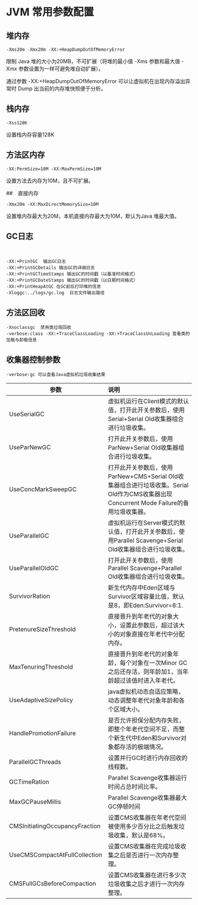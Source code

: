 # JVM 常用参数配置

## 堆内存
```
-Xms20m -Xmx20m -XX:+HeapDumpOutOfMemoryError
```

限制 Java 堆的大小为20MB，不可扩展（将堆的最小值 -Xms 参数和最大值 -Xmx 参数设置为一样可避免堆自动扩展）。

通过参数 -XX:+HeapDumpOutOfMemoryError 可以让虚拟机在出现内存溢出异常时 Dump 出当前的内存堆快照便于分析。

## 栈内存
```
-Xss128K
```

设置栈内存容量128K

## 方法区内存

```
-XX:PermSize=10M -XX:MaxPermSize=10M
```

设置方法去内存为10M，且不可扩展。

##　直接内存

```
-Xmx20m -XX:MaxDirectMemorySize=10M
```
设置堆内存最大为20M，本机直接内存最大为10M，默认为Java 堆最大值。

## GC日志

```


-XX:+PrintGC  输出GC日志
-XX:+PrintGCDetails 输出GC的详细日志
-XX:+PrintGCTimeStamps 输出GC的时间戳（以基准时间格式）
-XX:+PrintGCDateStamps 输出GC的时间戳（以日期时间格式）
-XX:+PrintHeapAtGC 在GC前后打印堆的信息
-Xloggc:../logs/gc.log  日志文件输出路径
```

## 方法区回收
```
-Xnoclassgc  禁用类垃圾回收
-verbose:class -XX:+TraceClassLoading -XX:+TraceClassUnLoading 查看类的加载与卸载信息

```

## 收集器控制参数

```
-verbose:gc 可以查看Java虚拟机垃圾收集结果
```
| 参数        | 说明           | 
| ------------- |:-------------| 
| UseSerialGC      |  虚拟机运行在Client模式的默认值，打开此开关参数后，使用Serial+Serial Old收集器组合进行垃圾收集。 | 
| UseParNewGC      | 打开此开关参数后，使用ParNew+Serial Old收集器组合进行垃圾收集。      |  
| UseConcMarkSweepGC  | 打开此开关参数后，使用ParNew+CMS+Serial Old收集器组合进行垃圾收集。Serial Old作为CMS收集器出现Concurrent Mode Failure的备用垃圾收集器。     |  
|  UseParallelGC     |   虚拟机运行在Server模式的默认值，打开此开关参数后，使用Parallel Scavenge+Serial Old收集器组合进行垃圾收集。|
| UseParallelOldGC | 打开此开关参数后，使用Parallel Scavenge+Parallel Old收集器组合进行垃圾收集。 |
| SurvivorRation  |  新生代内存中Eden区域与Survivor区域容量比值，默认是8，即Eden:Survivor=8:1. |
| PretenureSizeThreshold  | 直接晋升到年老代的对象大小，设置此参数后，超过该大小的对象直接在年老代中分配内存。  |
| MaxTenuringThreshold  |  直接晋升到年老代的对象年龄，每个对象在一次Minor GC之后还存活，则年龄加1，当年龄超过该值时进入年老代。 |
|  UseAdaptiveSizePolicy | java虚拟机动态自适应策略，动态调整年老代对象年龄和各个区域大小。  |
|  HandlePromotionFailure | 是否允许担保分配内存失败，即整个年老代空间不足，而整个新生代中Eden和Survivor对象都存活的极端情况。  |
| ParallelGCThreads  | 设置并行GC时进行内存回收的线程数。  |
|  GCTimeRation |  Parallel Scavenge收集器运行时间占总时间比率。 |
|  MaxGCPauseMillis | Parallel Scavenge收集器最大GC停顿时间  |
| CMSInitiatingOccupancyFraction  | 设置CMS收集器在年老代空间被使用多少百分比之后触发垃圾收集，默认是68%。  |
|  UseCMSCompactAtFullCollection |  设置CMS收集器在完成垃圾收集之后是否进行一次内存整理。 |
| CMSFullGCsBeforeCompaction  | 设置CMS收集器在进行多少次垃圾收集之后才进行一次内存整理。  |














